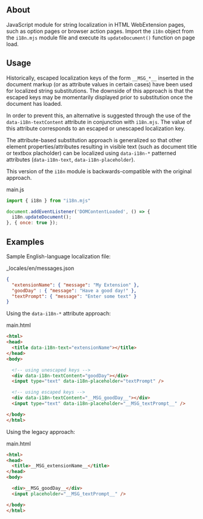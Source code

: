 ## About

JavaScript module for string localization in HTML WebExtension pages, such as option pages or browser action pages. Import the `i18n` object from the `i18n.mjs` module file and execute its `updateDocument()` function on page load.

## Usage

Historically, escaped localization keys of the form `__MSG_*__` inserted in the document markup (or as attribute values in certain cases) have been used for localized string substitutions.  The downside of this approach is that the escaped keys may be momentarily displayed prior to substitution once the document has loaded.

In order to prevent this, an alternative is suggested through the use of the `data-i18n-textContent` attribute in conjunction with `i18n.mjs`.  The value of this attribute corresponds to an escaped or unescaped localization key.

The attribute-based substitution approach is generalized so that other element properties/attributes resulting in visible text (such as document title or textbox placholder) can be localized using `data-i18n-*` patterned attributes (`data-i18n-text`, `data-i18n-placeholder`).

This version of the `i18n` module is backwards-compatible with the original approach.

main.js
```javascript
import { i18n } from "i18n.mjs"

document.addEventListener('DOMContentLoaded', () => {
  i18n.updateDocument();
}, { once: true });
```

## Examples

Sample English-language localization file:

_locales/en/messages.json
```json
{
  "extensionName": { "message": "My Extension" },
  "goodDay" : { "message": "Have a good day!" },
  "textPrompt": { "message": "Enter some text" }
}
```

Using the `data-i18n-*` attribute approach:

main.html 
```html
<html>
<head>
  <title data-i18n-text="extensionName"></title>
</head>
<body>

  <!-- using unescaped keys -->
  <div data-i18n-textContent="goodDay"></div>
  <input type="text" data-i18n-placeholder="textPrompt" />

  <!-- using escaped keys -->
  <div data-i18n-textContent="__MSG_goodDay__"></div>
  <input type="text" data-i18n-placeholder="__MSG_textPrompt__" />

</body>
</html>
```

Using the legacy approach:

main.html 
```html
<html>
<head>
  <title>__MSG_extensionName__</title>
</head>
<body>

  <div>__MSG_goodDay__</div>
  <input placeholder="__MSG_textPrompt__" />

</body>
</html>
```